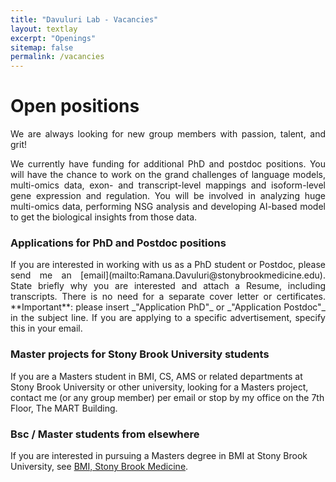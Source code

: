 ```yaml
---
title: "Davuluri Lab - Vacancies"
layout: textlay
excerpt: "Openings"
sitemap: false
permalink: /vacancies
---
```


# Open positions

<!-- **Note: We currently have funding for additional PhD and postdoc positions. We can only welcome you if you have a fellowship. I'd be happy to support you after you apply to our group. Take a look at the [veni fellowship](https://www.nwo.nl/en/calls/nwo-talent-programme-veni-science-domain) or the Marie Curie fellowship (currently closed, next deadline probably Fall 2021, [here is last years call]({{ site.baseurl }}/downloads/h2020-wp1820-msca_en.pdf)).**
 -->

<div style="text-align: justify">
We are always looking for new group members with passion, talent, and grit!

We currently have funding for additional PhD and postdoc positions. You will have the chance to work on the grand challenges of language models, multi-omics data, exon- and transcript-level mappings and isoform-level gene expression and regulation. You will be involved in analyzing huge multi-omics data, performing NSG analysis and developing AI-based model to get the biological insights from those data.   
</div>

### Applications for PhD and Postdoc positions
<div style="text-align: justify">
If you are interested in working with us as a PhD student or Postdoc, please send me an [email](mailto:Ramana.Davuluri@stonybrookmedicine.edu). State briefly why you are interested and attach a Resume, including transcripts. There is no need for a separate cover letter or certificates. **Important**: please insert _"Application PhD"_ or _"Application Postdoc"_ in the subject line. If you are applying to a specific advertisement, specify this in your email.
</div>

### Master projects for Stony Brook University students
If you are a Masters student in BMI, CS, AMS or related departments at Stony Brook University or other university, looking for a Masters project, contact me (or any group member) per email or stop by my office on the 7th Floor, The MART Building.

### Bsc / Master students from elsewhere
If you are interested in pursuing a Masters degree in BMI at Stony Brook University, see [BMI, Stony Brook Medicine](https://bmi.stonybrookmedicine.edu/).


<!-- <figure>
<img src="{{ site.url }}{{ site.baseurl }}/images/picpic/Gallery/DSC_0696.jpg" width="95%">
</figure> -->
